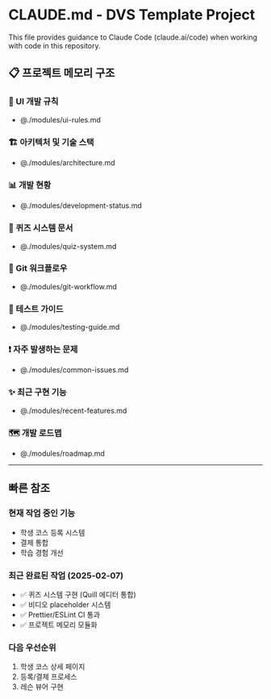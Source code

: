 # CLAUDE.md - DVS Template Project

This file provides guidance to Claude Code (claude.ai/code) when working with code in this repository.

## 📋 프로젝트 메모리 구조

### 🎨 UI 개발 규칙
- @./modules/ui-rules.md

### 🏗️ 아키텍처 및 기술 스택
- @./modules/architecture.md

### 📊 개발 현황
- @./modules/development-status.md

### 🎯 퀴즈 시스템 문서
- @./modules/quiz-system.md

### 🌿 Git 워크플로우
- @./modules/git-workflow.md

### 🧪 테스트 가이드
- @./modules/testing-guide.md

### ❗ 자주 발생하는 문제
- @./modules/common-issues.md

### ✨ 최근 구현 기능
- @./modules/recent-features.md

### 🗺️ 개발 로드맵
- @./modules/roadmap.md

---

## 빠른 참조

### 현재 작업 중인 기능
- 학생 코스 등록 시스템
- 결제 통합
- 학습 경험 개선

### 최근 완료된 작업 (2025-02-07)
- ✅ 퀴즈 시스템 구현 (Quill 에디터 통합)
- ✅ 비디오 placeholder 시스템
- ✅ Prettier/ESLint CI 통과
- ✅ 프로젝트 메모리 모듈화

### 다음 우선순위
1. 학생 코스 상세 페이지
2. 등록/결제 프로세스
3. 레슨 뷰어 구현